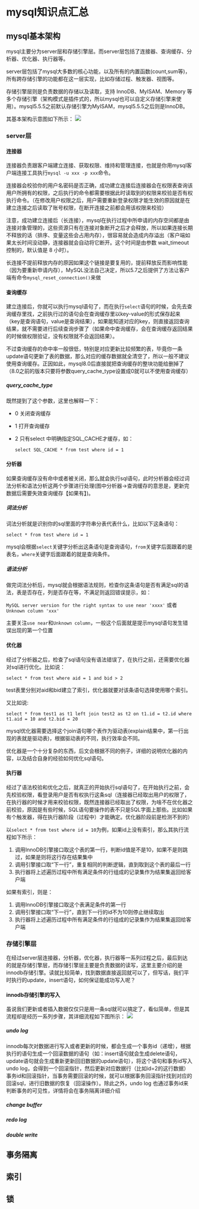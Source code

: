 # mysql知识点汇总

## mysql基本架构
mysql主要分为server层和存储引擎层。而server层包括了连接器、查询缓存、分析器、优化器、执行器等。

server层包括了mysql大多数的核心功能，以及所有的内置函数(count,sum等)，所有跨存储引擎的功能都在这一层实现，比如存储过程、触发器、视图等。

存储引擎层则是负责数据的存储以及读取，支持 InnoDB、MyISAM、Memory 等多个存储引擎（架构模式是插件式的，所以mysql也可以自定义存储引擎来使用）。mysql5.5.5之前默认存储引擎为MyISAM，mysql5.5.5之后则是InnoDB。

其基本架构示意图如下所示：
![](https://img2022.cnblogs.com/blog/901559/202201/901559-20220130171301031-2030452943.jpg)

### server层
#### 连接器
连接器负责跟客户端建立连接、获取权限、维持和管理连接，也就是你用mysql客户端连接工具执行```mysql -u xxx -p xxx```命令。

连接器会校验你的用户名密码是否正确，成功建立连接后连接器会在权限表查询该用户所拥有的权限，之后执行的命令都需要根据此时读取到的权限来校验是否有权执行命令。（在修改用户权限之后，用户需要重新登录权限才能生效的原因就是在建立连接之后读取了账号权限，在断开连接之前都会用该权限来校验）

注意，成功建立连接后（长连接），mysql在执行过程中所申请的内存空间都是由连接对象管理的，这些资源只有在连接对象断开之后才会释放，所以如果连接长期不释放的话（排序、变量这些会占用内存），很容易就会造成内存溢出（客户端如果太长时间没动静，连接器就会自动将它断开。这个时间是由参数 wait_timeout 控制的，默认值是 8 小时）。

长连接不提前释放内存的原因如果这个链接是要复用的，提前释放反而影响性能（因为要重新申请内存），MySQL没法自己决定，所以5.7之后提供了方法让客户端有命令```mysql_reset_connection()```来做

#### 查询缓存
建立连接后，你就可以执行mysql语句了，而在执行```select```语句的时候，会先去查询缓存里找，之前执行过的语句会在查询缓存里以key-value的形式保存起来（key是查询语句，value是查询结果），如果能知道对应的key，则直接返回查询结果，就不需要进行后续查询步骤了（如果命中查询缓存，会在查询缓存返回结果的时候做权限验证，没有权限就不会返回结果）。

不过查询缓存的命中率一般很低，特别是对应更新比较频繁的表，毕竟你一条update语句更新了表的数据，那么对应的缓存数据就全清空了，所以一般不建议使用查询缓存。正因如此，mysql8.0后直接就把查询缓存的整块功能给删掉了（8.0之前的版本只要将参数query_cache_type设置成0就可以不使用查询缓存）

##### query_cache_type
既然提到了这个参数，这里也解释一下：

- 0 关闭查询缓存
- 1 打开查询缓存
- 2 只有select 中明确指定SQL_CACHE才缓存，如：

	```select SQL_CACHE * from test where id = 1```

#### 分析器
如果查询缓存没有命中或者被关闭，那么就会执行sql语句，此时分析器会经过词法分析和语法分析这两个步骤进行处理(图中分析器->查询缓存的意思是，更新完数据后需要失效查询缓存【如果有】)。

##### 词法分析
词法分析就是识别你的sql里面的字符串分表代表什么，比如以下这条语句：

```select * from test where id = 1```

mysql会根据```select```关键字分析出这条语句是查询语句，```from```关键字后面跟着的是表名，```where```关键字后面跟着的就是查询条件。

##### 语法分析
做完词法分析后，mysql就会根据语法规则，检查你这条语句是否有满足sql的语法，表是否存在，列是否存在等，不满足则返回错误提示，如：

```MySQL server version for the right syntax to use near 'xxxx'``` 或者 ```Unknown column 'xxx'```

主要关注```use near```和```Unknown column```，一般这个后面就是提示mysql语句发生错误出现的第一个位置

#### 优化器
经过了分析器之后，检查了sql语句没有语法错误了，在执行之前，还需要优化器对sql进行优化。比如说：

```select * from test where aid = 1 and bid > 2```

test表里分别对aid和bid建立了索引，优化器就要对该条语句选择使用哪个索引。

又比如说:

```select * from test1 as t1 left join test2 as t2 on t1.id = t2.id where t1.aid = 10 and t2.bid = 20```

mysql优化器需要选择这个join语句哪个表作为驱动表(explain结果中，第一行出现的表就是驱动表)，根据驱动表的不同，执行效率会不同。

优化器是一个十分复杂的东西，后文会根据不同的例子，详细的说明优化器的内容，以及结合自身的经验如何优化sql语句。

#### 执行器
经过了语法校验和优化之后，就真正的开始执行sql语句了，在开始执行之前，会先校验权限，看登录用户是否有权执行这条sql（连接器已经取出用户的权限了，在执行器的时候才用来校验权限，既然连接器已经取出了权限，为啥不在优化器之前校验，原因是有些时候，SQL语句要操作的表不只是SQL字面上那些。比如如果有个触发器，得在执行器阶段（过程中）才能确定。优化器阶段前是检测不到的）

以```select * from test where id = 10```为例，如果id上没有索引，那么其执行流程如下所示：

1. 调用InnoDB引擎接口取这个表的第一行，判断id值是不是10，如果不是则跳过，如果是则将这行存在结果集中
2. 调用引擎接口取“下一行”，重复相同的判断逻辑，直到取到这个表的最后一行
3. 执行器将上述遍历过程中所有满足条件的行组成的记录集作为结果集返回给客户端

如果有索引，则是：

1. 调用InnoDB引擎接口取这个表满足条件的第一行
2. 调用引擎接口取“下一行”，直到下一行的id不为10则停止继续取出
3. 执行器将上述遍历过程中所有满足条件的行组成的记录集作为结果集返回给客户端

### 存储引擎层
在经过server层连接器，分析器，优化器，执行器等一系列过程之后，最后到达的就是存储引擎层，而存储引擎层主要是负责数据的读写，这里主要介绍的是innodb存储引擎。读就比较简单，找到数据直接返回就可以了，但写话，我们平时执行的update，insert语句，如何保证能成功写入呢？

#### innodb存储引擎的写入
虽说我们更新或者插入数据仅仅只是用一条sql就可以搞定了，看似简单，但是其流程却是经历一系列步骤，其详细流程如下图所示：
![](https://img2022.cnblogs.com/blog/901559/202202/901559-20220201162649518-315247849.png)

##### undo log
innodb每次对数据进行写入或者更新的时候，都会生成一个事务id（递增），根据执行的语句生成一个回滚数据的语句（如：insert语句就会生成delete语句，update语句就会生成重新更新回旧数据的update语句），将这个语句和事务id写入undo log，会得到一个回滚指针，然后更新对应数据行（比如id=2的这行数据）事务id和回滚指针，当事务需要回滚的时候，就可以根据事务回滚指针找到对应的回滚sql，进行旧数据的恢复（回滚操作）。除此之外，undo log 也通过事务id来判断事务的可见性，详情将会在事务隔离详细介绍

##### change buffer

##### redo log

##### double write



## 事务隔离

## 索引

## 锁

